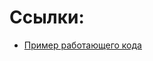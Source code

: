 Ссылки:
=====================
* [Пример работающего кода](http://htmlpreview.github.io/?https://github.com/Grexell/js--touchsoft/blob/task-2/task-02/Grexell/main.html)
